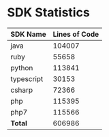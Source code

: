 # SDK Statistics

| SDK Name | Lines of Code |
| -------- | ------------- |
| java | 104007 |
| ruby | 55658 |
| python | 113841 |
| typescript | 30153 |
| csharp | 72366 |
| php | 115395 |
| php7 | 115566 |
| **Total** | 606986 |
